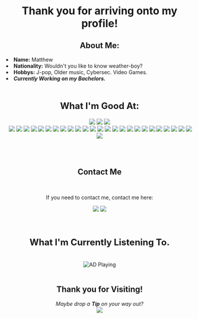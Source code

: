 <body>
<h1 align="center"> Thank you for arriving onto my profile!</h1>
<div>
    <h2 align="center"> About Me: </h2>
</div>
<div align="Left">
    <li>
        <b>Name:</b> Matthew</li>
	</li>
    <li>
        <b>Nationality:</b> Wouldn't you like to know weather-boy?
    </li>
    <li>
        <b>Hobbys:</b> J-pop, Older music, Cybersec. Video Games.
    </li>
    <li>
        <b><i>Currently Working on my Bachelors.</i></b> 
    </li>
    <br>
</div>
<div>
    <h2 align="Center" style="font-size: 24px"> What I'm Good At:</h2>
    <p>
</div>
<div>
    <p align="center"><img src="https://a11ybadges.com/badge?logo=adobecreativecloud"/> <img src="https://img.shields.io/badge/html5%20-%23E34F26.svg?&style=for-the-badge&logo=html5&logoColor=white"/> <img src="https://img.shields.io/badge/css3%20-%231572B6.svg?&style=for-the-badge&logo=css3&logoColor=white"/><br>
         <img src="https://img.shields.io/badge/node.js%20-%2343853D.svg?&style=for-the-badge&logo=node.js&logoColor=white"/> <img src="https://img.shields.io/badge/javascript%20-%23323330.svg?&style=for-the-badge&logo=javascript&logoColor=%23F7DF1E"/> <img src="https://img.shields.io/badge/git%20-%23F05033.svg?&style=for-the-badge&logo=git&logoColor=white"/> <img src="https://img.shields.io/badge/github%20-%23121011.svg?&style=for-the-badge&logo=github&logoColor=white"/>
		<img src="https://img.shields.io/badge/bootstrap%20-%23563D7C.svg?&style=for-the-badge&logo=bootstrap&logoColor=white"/> <img src="https://img.shields.io/badge/markdown-%23000000.svg?&style=for-the-badge&logo=markdown&logoColor=white"/> <img src="https://img.shields.io/badge/shell_script%20-%23121011.svg?&style=for-the-badge&logo=gnu-bash&logoColor=white"/> 
		<img src="https://img.shields.io/badge/java-%23ED8B00.svg?&style=for-the-badge&logo=java&logoColor=white"/> <img src="https://img.shields.io/badge/c++%20-%2300599C.svg?&style=for-the-badge&logo=c%2B%2B&ogoColor=white"/> <img src="https://img.shields.io/badge/python%20-%2314354C.svg?&style=for-the-badge&logo=python&logoColor=white"/> 
		<img src="https://img.shields.io/badge/Google%20Cloud%20-%234285F4.svg?&style=for-the-badge&logo=google-cloud&logoColor=white"/> <img src="https://img.shields.io/badge/firebase%20-%23039BE5.svg?&style=for-the-badge&logo=firebase"/> <img src="https://img.shields.io/badge/apache%20-%23D42029.svg?&style=for-the-badge&logo=apache&logoColor=white"/> <img src="https://img.shields.io/badge/nginx%20-%23009639.svg?&style=for-the-badge&logo=nginx&logoColor=white"/> 
		<img src="https://img.shields.io/badge/mysql-%2300f.svg?&style=for-the-badge&logo=mysql&logoColor=white"/> <img src ="https://img.shields.io/badge/sqlite-%2307405e.svg?&style=for-the-badge&logo=sqlite&logoColor=white"/> <img src="https://img.shields.io/badge/github%20actions%20-%232671E5.svg?&style=for-the-badge&logo=github%20actions&logoColor=white"/> <img src="https://img.shields.io/badge/PyTorch%20-%23EE4C2C.svg?&style=for-the-badge&logo=PyTorch&logoColor=white" /> 
		<img src="https://img.shields.io/badge/TensorFlow%20-%23FF6F00.svg?&style=for-the-badge&logo=TensorFlow&logoColor=white"/> <img src="https://img.shields.io/badge/unity%20-%23000000.svg?&style=for-the-badge&logo=unity&logoColor=white"/> <img src="https://img.shields.io/badge/docker%20-%230db7ed.svg?&style=for-the-badge&logo=docker&logoColor=white"/> 
		<img src="https://img.shields.io/badge/-Raspberry%20Pi-C51A4A?style=for-the-badge&logo=Raspberry-Pi"/> <img src="https://a11ybadges.com/badge?logo=godotengine"/> <img src="https://a11ybadges.com/badge?logo=cisco"/> <img src="https://a11ybadges.com/badge?logo=linux"/> <img src="https://a11ybadges.com/badge?logo=vmware"/><br><br>
    </p>
    <br>
    <h2 align="center"> Contact Me </h2>
    <br>
    <p align="center">If you need to contact me, contact me here:</p>
    <p align="center"><a href="https://twitter.com/LewdSumihara" target="_blank"><img src="https://img.shields.io/badge/LewdSumihara%20-%231DA1F2.svg?&style=for-the-badge&logo=Twitter&logoColor=white"/></a> <a href="https://github.com/mattsumi" target="_blank"><img src="https://img.shields.io/badge/konekurosawa-%237289DA.svg?&style=for-the-badge&logo=discord&logoColor=white"/></a></p>
</div>
<br>
<div>
    <h2 align="center" style="font-size: 24px"> What I'm Currently Listening To.</h2>
    <br>
    <div align="center">
        <img id="Spotify-now-playing" src="https://spotify-github-profile.vercel.app/api/view.svg?uid=scottdamnpilgrim&cover_image=true&theme=novatorem&show_offline=true&background_color=121212&interchange=false&bar_color=53b14f&bar_color_cover=false" alt="AD Playing">
    </div>
<br>
<div>
<h2 align="center"> Thank you for Visiting! </h2>
 <div align="center">
        <i>Maybe drop a <b>Tip</b> on your way out?</i></li>
	<br>
<div align="center">
<a href="https://ko-fi.com/lewddsumihara" >
<img src="https://a11ybadges.com/badge?logo=kofi"/>
</div>
</div>
</body>